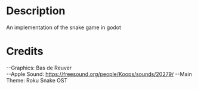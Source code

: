 # Description
 An implementation of the snake game in godot <br/>
# Credits
 --Graphics: Bas de Reuver <br/>
 --Apple Sound: https://freesound.org/people/Koops/sounds/20279/
 --Main Theme: Roku Snake OST
